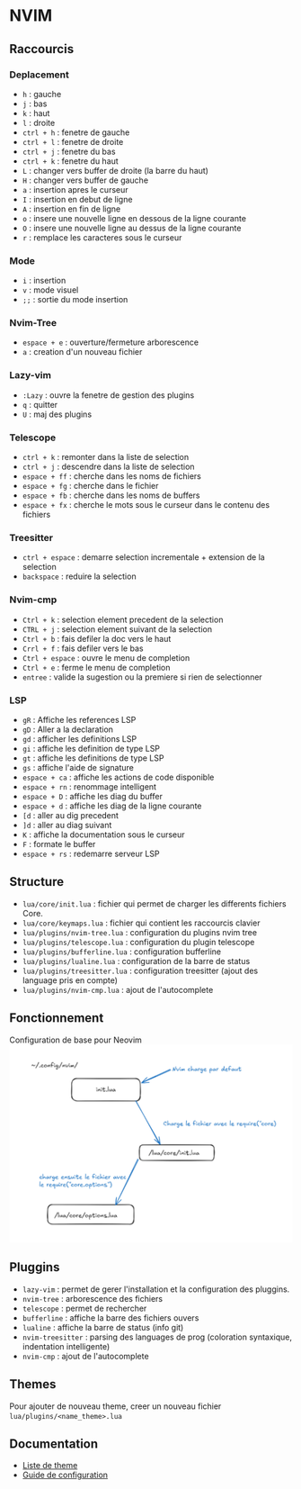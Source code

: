 # NVIM

## Raccourcis

### Deplacement 
- `h` : gauche
- `j` : bas
- `k` : haut
- `l` : droite
- `ctrl + h` : fenetre de gauche
- `ctrl + l` : fenetre de droite
- `ctrl + j` : fenetre du bas
- `ctrl + k` : fenetre du haut
- `L` : changer vers buffer de droite (la barre du haut)
- `H` : changer vers buffer de gauche 
- `a` : insertion apres le curseur
- `I` : insertion en debut de ligne
- `A` : insertion en fin de ligne
- `o` : insere une nouvelle ligne en dessous de la ligne courante
- `O` : insere une nouvelle ligne au dessus de la ligne courante
- `r` : remplace les caracteres sous le curseur

### Mode 
- `i` : insertion 
- `v` : mode visuel 
- `;;` : sortie du mode insertion

### Nvim-Tree
- `espace + e` : ouverture/fermeture arborescence
- `a` : creation d'un nouveau fichier

### Lazy-vim
- `:Lazy` : ouvre la fenetre de gestion des plugins
- `q` : quitter 
- `U` : maj des plugins 

### Telescope
- `ctrl + k` : remonter dans la liste de selection
- `ctrl + j` : descendre dans la liste de selection
- `espace + ff` : cherche dans les noms de fichiers
- `espace + fg` : cherche dans le fichier
- `espace + fb` : cherche dans les noms de buffers
- `espace + fx` : cherche le mots sous le curseur dans le contenu des fichiers

### Treesitter
- `ctrl + espace` : demarre selection incrementale + extension de la selection
- `backspace` : reduire la selection

### Nvim-cmp
- `Ctrl + k` : selection element precedent de la selection
- `CTRL + j` : selection element suivant de la selection
- `Ctrl + b` : fais defiler la doc vers le haut
- `Crrl + f` : fais defiler vers le bas
- `Ctrl + espace` : ouvre le menu de completion
- `Ctrl + e` : ferme le menu de completion 
- `entree` : valide la sugestion ou la premiere si rien de selectionner

### LSP 
- `gR` : Affiche les references LSP
- `gD` : Aller a la declaration 
- `gd` : afficher les definitions LSP
- `gi` : affiche les definition de type LSP 
- `gt` : affiche les definitions de type LSP 
- `gs` : affiche l'aide de signature
- `espace + ca` : affiche les actions de code disponible 
- `espace + rn` : renommage intelligent 
- `espace + D` : affiche les diag du buffer
- `espace + d` : affiche les diag de la ligne courante 
- `[d` : aller au dig precedent 
- `]d` : aller au diag suivant 
- `K` : affiche la documentation sous le curseur 
- `F` : formate le buffer 
- `espace + rs` : redemarre serveur LSP 



## Structure

- `lua/core/init.lua` : fichier qui permet de charger les differents fichiers Core.
- `lua/core/keymaps.lua` : fichier qui contient les raccourcis clavier
- `lua/plugins/nvim-tree.lua` : configuration du plugins nvim tree
- `lua/plugins/telescope.lua` : configuration du plugin telescope
- `lua/plugins/bufferline.lua` : configuration bufferline
- `lua/plugins/lualine.lua` : configuration de la barre de status
- `lua/plugins/treesitter.lua` : configuration treesitter (ajout des language pris en compte)
- `lua/plugins/nvim-cmp.lua` : ajout de l'autocomplete

## Fonctionnement

Configuration de base pour Neovim
![Schema de chargement des options](./doc/schemaChargement.png)


## Pluggins

- `lazy-vim` : permet de gerer l'installation et la configuration des pluggins.
- `nvim-tree` : arborescence des fichiers  
- `telescope` : permet de rechercher
- `bufferline` : affiche la barre des fichiers ouvers
- `lualine` : affiche la barre de status (info git)
- `nvim-treesitter` : parsing des languages de prog (coloration syntaxique, indentation intelligente)
- `nvim-cmp` : ajout de l'autocomplete

## Themes 

Pour ajouter de nouveau theme, creer un nouveau fichier `lua/plugins/<name_theme>.lua`


## Documentation 
- [Liste de theme](https://dotfyle.com/neovim/colorscheme/trending)
- [Guide de configuration](https://vincent.jousse.org/blog/fr/tech/configurer-neovim-comme-ide-a-partir-de-zero-tutoriel-guide/)
